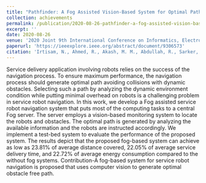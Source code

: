 ```yaml
---
title: "Pathfinder: A Fog Assisted Vision-Based System for Optimal Path Selection of Service Robots"
collection: achievements
permalink: /publication/2020-08-26-pathfinder-a-fog-assisted-vision-based-system-for-optimal-path-selection-of-service-robots
excerpt: ''
date: 2020-08-26
venue: '2020 Joint 9th International Conference on Informatics, Electronics & Vision (ICIEV) and 2020 4th International Conference on Imaging, Vision & Pattern Recognition (icIVPR)'
paperurl: 'https://ieeexplore.ieee.org/abstract/document/9306573'
citation: 'Irtisam, N., Ahmed, R., Akash, M. M., Abdullah, R., Sarker, S., Rahman, S., \& Jamal, L. Pathfinder: A Fog Assisted Vision-Based System for Optimal Path Selection of Service Robots 2020 Joint 9th International Conference on Informatics, Electronics \& Vision (ICIEV) and 2020 4th International Conference on Imaging, Vision \& Pattern Recognition (icIVPR), 2020, pp. 1-6, doi: 10.1109/ICIEVicIVPR48672.2020.9306573.'
---
```

Service delivery application involving robots relies on the success of the navigation process. To ensure maximum performance, the navigation process should generate optimal path avoiding collisions with dynamic obstacles. Selecting such a path by analyzing the dynamic environment condition while putting minimal overhead on robots is a challenging problem in service robot navigation. In this work, we develop a Fog assisted service robot navigation system that puts most of the computing tasks to a central Fog server. The server employs a vision-based monitoring system to locate the robots and obstacles. The optimal path is generated by analyzing the available information and the robots are instructed accordingly. We implement a test-bed system to evaluate the performance of the proposed system. The results depict that the proposed fog-based system can achieve as low as 23.81% of average distance covered, 22.05% of average service delivery time, and 22.72% of average energy consumption compared to the without fog systems. Contribution-A fog-based system for service robot navigation is proposed that uses computer vision to generate optimal obstacle free path.

